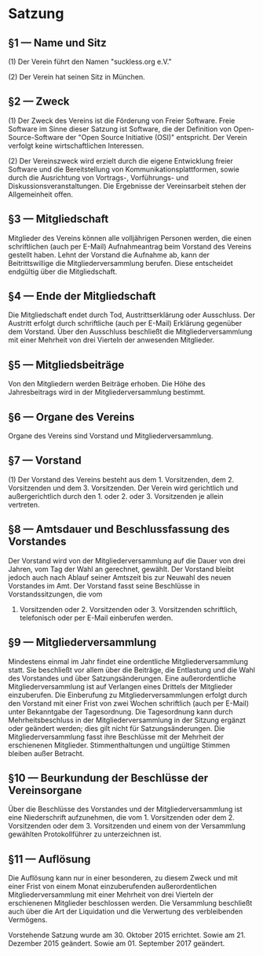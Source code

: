 Satzung
=======

§1 — Name und Sitz
------------------
(1) Der Verein führt den Namen "suckless.org e.V."

(2) Der Verein hat seinen Sitz in München.

§2 — Zweck
-----------
(1) Der Zweck des Vereins ist die Förderung von Freier Software. Freie Software im
Sinne dieser Satzung ist Software, die der Definition von Open-Source-Software
der "Open Source Initiative (OSI)" entspricht. Der Verein verfolgt keine
wirtschaftlichen Interessen.

(2) Der Vereinszweck wird erzielt durch die eigene Entwicklung freier Software
und die Bereitstellung von Kommunikationsplattformen, sowie durch die
Ausrichtung von Vortrags-, Vorführungs- und Diskussionsveranstaltungen. Die
Ergebnisse der Vereinsarbeit stehen der Allgemeinheit offen.

§3 — Mitgliedschaft
-------------------
Mitglieder des Vereins können alle volljährigen Personen werden, die einen
schriftlichen (auch per E-Mail) Aufnahmeantrag beim Vorstand des Vereins
gestellt haben. Lehnt der Vorstand die Aufnahme ab, kann der Beitrittswillige
die Mitgliederversammlung berufen. Diese entscheidet endgültig über die
Mitgliedschaft.

§4 — Ende der Mitgliedschaft
----------------------------
Die Mitgliedschaft endet durch Tod, Austrittserklärung oder Ausschluss. Der
Austritt erfolgt durch schriftliche (auch per E-Mail) Erklärung gegenüber dem
Vorstand. Über den Ausschluss beschließt die Mitgliederversammlung mit einer
Mehrheit von drei Vierteln der anwesenden Mitglieder.

§5 — Mitgliedsbeiträge
----------------------
Von den Mitgliedern werden Beiträge erhoben. Die Höhe des Jahresbeitrags wird
in der Mitgliederversammlung bestimmt.

§6 — Organe des Vereins
-----------------------
Organe des Vereins sind Vorstand und Mitgliederversammlung. 

§7 — Vorstand
-------------
(1) Der Vorstand des Vereins besteht aus dem 1. Vorsitzenden, dem 2.
Vorsitzenden und dem 3. Vorsitzenden. Der Verein wird gerichtlich und
außergerichtlich durch den 1. oder 2. oder 3. Vorsitzenden je allein vertreten.

§8 — Amtsdauer und Beschlussfassung des Vorstandes
--------------------------------------------------
Der Vorstand wird von der Mitgliederversammlung auf die Dauer von drei Jahren,
vom Tag der Wahl an gerechnet, gewählt. Der Vorstand bleibt jedoch auch
nach Ablauf seiner Amtszeit bis zur Neuwahl des neuen Vorstandes im Amt.
Der Vorstand fasst seine Beschlüsse in Vorstandssitzungen, die vom 
1. Vorsitzenden oder 2. Vorsitzenden oder 3. Vorsitzenden schriftlich,
telefonisch oder per E-Mail einberufen werden.

§9 — Mitgliederversammlung
--------------------------
Mindestens einmal im Jahr findet eine ordentliche Mitgliederversammlung statt.
Sie beschließt vor allem über die Beiträge, die Entlastung und die Wahl des
Vorstandes und über Satzungsänderungen. Eine außerordentliche
Mitgliederversammlung ist auf Verlangen eines Drittels der Mitglieder
einzuberufen. Die Einberufung zu Mitgliederversammlungen erfolgt durch den
Vorstand mit einer Frist von zwei Wochen schriftlich (auch per E-Mail) unter
Bekanntgabe der Tagesordnung. Die Tagesordnung kann durch Mehrheitsbeschluss in
der Mitgliederversammlung in der Sitzung ergänzt oder geändert werden; dies
gilt nicht für Satzungsänderungen. Die Mitgliederversammlung fasst ihre
Beschlüsse mit der Mehrheit der erschienenen Mitglieder. Stimmenthaltungen und
ungültige Stimmen bleiben außer Betracht.

§10 — Beurkundung der Beschlüsse der Vereinsorgane
--------------------------------------------------
Über die Beschlüsse des Vorstandes und der Mitgliederversammlung ist eine
Niederschrift aufzunehmen, die vom 1. Vorsitzenden oder dem 2. Vorsitzenden
oder dem 3. Vorsitzenden und einem von der Versammlung gewählten
Protokollführer zu unterzeichnen ist.

§11 — Auflösung
---------------
Die Auflösung kann nur in einer besonderen, zu diesem Zweck und mit einer Frist
von einem Monat einzuberufenden außerordentlichen Mitgliederversammlung mit
einer Mehrheit von drei Vierteln der erschienenen Mitglieder beschlossen
werden.  Die Versammlung beschließt auch über die Art der Liquidation und die
Verwertung des verbleibenden Vermögens.

Vorstehende Satzung wurde am 30. Oktober 2015 errichtet.
Sowie am 21. Dezember 2015 geändert.
Sowie am 01. September 2017 geändert.

